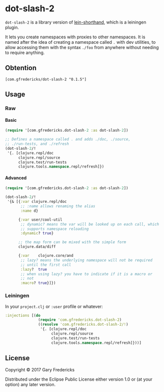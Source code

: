 # dot-slash-2

`dot-slash-2` is a library version of
[lein-shorthand](https://github.com/palletops/lein-shorthand), which
is a leiningen plugin.

It lets you create namespaces with proxies to other namespaces. It is
named after the idea of creating a namespace called `.` with dev
utilities, to allow accessing them with the syntax `./foo` from
anywhere without needing to require anything.

## Obtention

`[com.gfredericks/dot-slash-2 "0.1.5"]`

## Usage

### Raw

#### Basic

``` clojure
(require '[com.gfredericks.dot-slash-2 :as dot-slash-2])

;; Defines a namespace called . and adds ./doc, ./source,
;; ./run-tests, and ./refresh
(dot-slash-2/!
 '{. [clojure.repl/doc
      clojure.repl/source
      clojure.test/run-tests
      clojure.tools.namespace.repl/refresh]})
```

#### Advanced

``` clojure
(require '[com.gfredericks.dot-slash-2 :as dot-slash-2])

(dot-slash-2/!
 '{& [{:var clojure.repl/doc
       ;; :name allows renaming the alias
       :name d}

      {:var user/cool-util
       ;; dynamic? means the var will be looked up on each call, which
       ;; supports namespace reloading
       :dynamic? true}

      ;; the map form can be mixed with the simple form
      clojure.data/diff

      {:var    clojure.core/and
       ;; lazy? means the underlying namespace will not be required
       ;; until the first call
       :lazy?  true
       ;; when using lazy? you have to indicate if it is a macro or
       ;; not
       :macro? true}]})
```

### Leiningen

In your `project.clj` or `:user` profile or whatever:

``` clojure
:injections [(do
               (require 'com.gfredericks.dot-slash-2)
               ((resolve 'com.gfredericks.dot-slash-2/!)
                '{. [clojure.repl/doc
                     clojure.repl/source
                     clojure.test/run-tests
                     clojure.tools.namespace.repl/refresh]}))]
```

## License

Copyright © 2017 Gary Fredericks

Distributed under the Eclipse Public License either version 1.0 or (at
your option) any later version.
